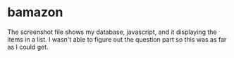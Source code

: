 # bamazon
The screenshot file shows my database, javascript, and it displaying the items in a list. I wasn't able to figure out the question part so this was as far as I could get. 
